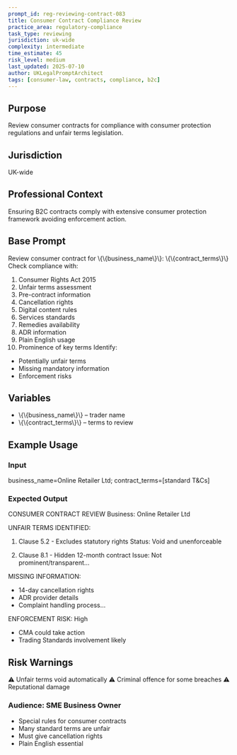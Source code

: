 ```yaml
---
prompt_id: reg-reviewing-contract-083
title: Consumer Contract Compliance Review
practice_area: regulatory-compliance
task_type: reviewing
jurisdiction: uk-wide
complexity: intermediate
time_estimate: 45
risk_level: medium
last_updated: 2025-07-10
author: UKLegalPromptArchitect
tags: [consumer-law, contracts, compliance, b2c]
---
```


## Purpose
Review consumer contracts for compliance with consumer protection regulations and unfair terms legislation.

## Jurisdiction
UK-wide

## Professional Context
Ensuring B2C contracts comply with extensive consumer protection framework avoiding enforcement action.

## Base Prompt
Review consumer contract for \\{\\{business_name\\}\\}:
\\{\\{contract_terms\\}\\}
Check compliance with:
1. Consumer Rights Act 2015
2. Unfair terms assessment
3. Pre-contract information
4. Cancellation rights
5. Digital content rules
6. Services standards
7. Remedies availability
8. ADR information
9. Plain English usage
10. Prominence of key terms
Identify:
- Potentially unfair terms
- Missing mandatory information
- Enforcement risks

## Variables
- \\{\\{business_name\\}\\} – trader name
- \\{\\{contract_terms\\}\\} – terms to review

## Example Usage
### Input
business_name=Online Retailer Ltd; contract_terms=[standard T&Cs]

### Expected Output
CONSUMER CONTRACT REVIEW
Business: Online Retailer Ltd

UNFAIR TERMS IDENTIFIED:
1. Clause 5.2 - Excludes statutory rights
   Status: Void and unenforceable
   
2. Clause 8.1 - Hidden 12-month contract
   Issue: Not prominent/transparent...

MISSING INFORMATION:
- 14-day cancellation rights
- ADR provider details
- Complaint handling process...

ENFORCEMENT RISK: High
- CMA could take action
- Trading Standards involvement likely

## Risk Warnings
⚠️ Unfair terms void automatically
⚠️ Criminal offence for some breaches
⚠️ Reputational damage

### Audience: SME Business Owner
- Special rules for consumer contracts
- Many standard terms are unfair
- Must give cancellation rights
- Plain English essential
